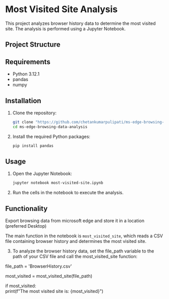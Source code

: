# Most Visited Site Analysis

This project analyzes browser history data to determine the most visited site. The analysis is performed using a Jupyter Notebook.

## Project Structure


## Requirements

- Python 3.12.1
- pandas
- numpy

## Installation

1. Clone the repository:
    ```sh
    git clone "https://github.com/chetankumarpulipati/ms-edge-browsing-data-analysis.git"
    cd ms-edge-browsing-data-analysis
    ```

2. Install the required Python packages:
    ```sh
    pip install pandas
    ```

## Usage

1. Open the Jupyter Notebook:
    ```sh
    jupyter notebook most-visited-site.ipynb
    ```

2. Run the cells in the notebook to execute the analysis.

## Functionality

Export browsing data from microsoft edge and store it in a location (preferred Desktop)

The main function in the notebook is `most_visited_site`, which reads a CSV file containing browser history and determines the most visited site.

3. To analyze the browser history data, set the file_path variable to the path of your CSV file and call the most_visited_site function:

file_path = 'BrowserHistory.csv'

most_visited = most_visited_site(file_path)

if most_visited:
<br>
    print(f"The most visited site is: {most_visited}")
